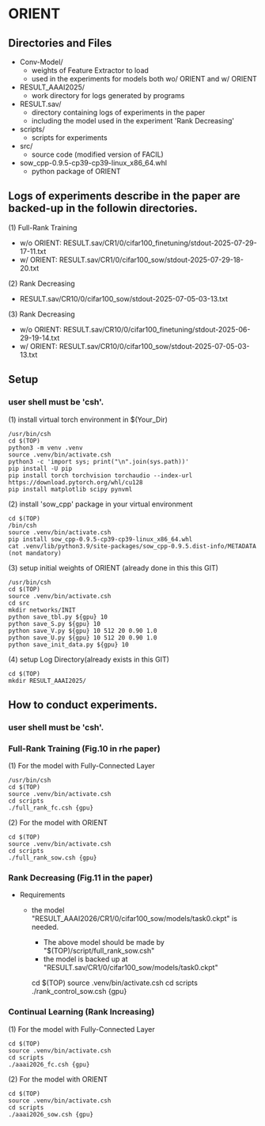 # ORIENT

## Directories and Files      

- Conv-Model/
  - weights of Feature Extractor to load
  - used in the experiments for models both wo/ ORIENT and w/ ORIENT
- RESULT_AAAI2025/
  - work directory for logs generated by programs
- RESULT.sav/
  - directory containing logs of experiments in the paper
  - including the model used in the experiment 'Rank Decreasing'
- scripts/
  - scripts for experiments
- src/
  - source code (modified version of FACIL)
- sow_cpp-0.9.5-cp39-cp39-linux_x86_64.whl
  - python package of ORIENT

## Logs of experiments describe in the paper are backed-up in the followin directories.      

(1) Full-Rank Training      

   - w/o ORIENT: RESULT.sav/CR1/0/cifar100_finetuning/stdout-2025-07-29-17-11.txt
   - w/  ORIENT: RESULT.sav/CR1/0/cifar100_sow/stdout-2025-07-29-18-20.txt
      
(2) Rank Decreasing       
   - RESULT.sav/CR10/0/cifar100_sow/stdout-2025-07-05-03-13.txt
      
(3) Rank Decreasing       
   - w/o ORIENT: RESULT.sav/CR10/0/cifar100_finetuning/stdout-2025-06-29-19-14.txt
   - w/  ORIENT: RESULT.sav/CR10/0/cifar100_sow/stdout-2025-07-05-03-13.txt

## Setup      
### user shell must be 'csh'.

(1) install virtual torch environment in $(Your_Dir)        

	/usr/bin/csh
	cd $(TOP)
	python3 -m venv .venv
	source .venv/bin/activate.csh
	python3 -c 'import sys; print("\n".join(sys.path))'
	pip install -U pip
	pip install torch torchvision torchaudio --index-url https://download.pytorch.org/whl/cu128
	pip install matplotlib scipy pynvml
    
(2) install 'sow_cpp' package in your virtual environment    

	cd $(TOP)
	/bin/csh
	source .venv/bin/activate.csh
	pip install sow_cpp-0.9.5-cp39-cp39-linux_x86_64.whl
	cat .venv/lib/python3.9/site-packages/sow_cpp-0.9.5.dist-info/METADATA    (not mandatory)
    
(3) setup initial weights of ORIENT (already done in this this GIT)    

	/usr/bin/csh
	cd $(TOP)
	source .venv/bin/activate.csh
	cd src
	mkdir networks/INIT
	python save_tbl.py ${gpu} 10
	python save_S.py ${gpu} 10
	python save_V.py ${gpu} 10 512 20 0.90 1.0
	python save_U.py ${gpu} 10 512 20 0.90 1.0
	python save_init_data.py ${gpu} 10
    
(4) setup Log Directory(already exists in this GIT)          

	cd $(TOP)
	mkdir RESULT_AAAI2025/

## How to conduct experiments.      

### user shell must be 'csh'.

### Full-Rank Training (Fig.10 in rhe paper)

(1) For the model with Fully-Connected Layer

	/usr/bin/csh
	cd $(TOP)
	source .venv/bin/activate.csh
	cd scripts
	./full_rank_fc.csh {gpu}

(2) For the model with ORIENT

	cd $(TOP)
	source .venv/bin/activate.csh
	cd scripts
	./full_rank_sow.csh {gpu}

### Rank Decreasing (Fig.11 in the paper)

- Requirements
  - the model "RESULT_AAAI2026/CR1/0/cifar100_sow/models/task0.ckpt" is needed.
    - The above model should be made by "$(TOP)/script/full_rank_sow.csh"
    - the model is backed up at "RESULT.sav/CR1/0/cifar100_sow/models/task0.ckpt"

	cd $(TOP)
	source .venv/bin/activate.csh
	cd scripts
	./rank_control_sow.csh {gpu}

### Continual Learning (Rank Increasing)

(1) For the model with Fully-Connected Layer

	cd $(TOP)
	source .venv/bin/activate.csh
	cd scripts
	./aaai2026_fc.csh {gpu}

(2) For the model with ORIENT    

	cd $(TOP)
	source .venv/bin/activate.csh
	cd scripts
	./aaai2026_sow.csh {gpu}

